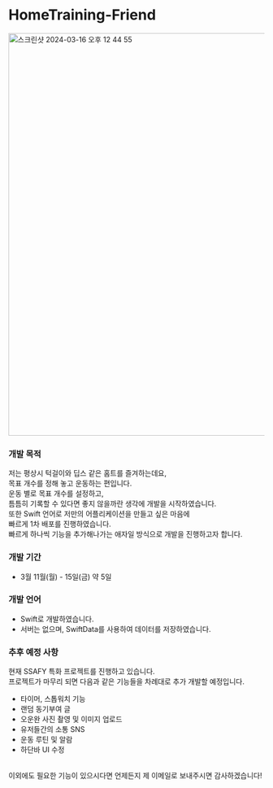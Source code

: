 # HomeTraining-Friend

<img width="792" alt="스크린샷 2024-03-16 오후 12 44 55" src="https://github.com/oilater/HomeTraining-Friend/assets/115062965/4a3fe24a-4788-473b-9bc5-8b41804ec56c">

### 개발 목적

저는 평상시 턱걸이와 딥스 같은 홈트를 즐겨하는데요, <br>
목표 개수를 정해 놓고 운동하는 편입니다. <br>
운동 별로 목표 개수를 설정하고, <br>
틈틈히 기록할 수 있다면 좋지 않을까란 생각에 개발을 시작하였습니다.
<br>
또한 Swift 언어로 저만의 어플리케이션을 만들고 싶은 마음에 <br>
빠르게 1차 배포를 진행하였습니다.<br>
빠르게 하나씩 기능을 추가해나가는 애자일 방식으로 개발을 진행하고자 합니다.


### 개발 기간
 - 3월 11월(월) - 15일(금) 약 5일


### 개발 언어

- Swift로 개발하였습니다.
- 서버는 없으며, SwiftData를 사용하여 데이터를 저장하였습니다.


### 추후 예정 사항
현재 SSAFY 특화 프로젝트를 진행하고 있습니다. 
<br> 프로젝트가 마무리 되면 다음과 같은 기능들을 차례대로 추가 개발할 예정입니다.
<br>
- 타이머, 스톱워치 기능
- 랜덤 동기부여 글
- 오운완 사진 촬영 및 이미지 업로드
- 유저들간의 소통 SNS
- 운동 루틴 및 알람
- 하단바 UI 수정

<br>
이외에도 필요한 기능이 있으시다면 언제든지 제 이메일로 보내주시면 감사하겠습니다!


  
